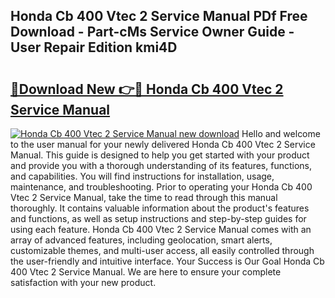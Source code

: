 ## Honda Cb 400 Vtec 2 Service Manual PDf Free Download - Part-cMs Service Owner Guide - User Repair Edition kmi4D

# <h2><a href="http://bc94431.oget.top/?id=Honda+Cb+400+Vtec+2+Service+Manual">🔗Download New 👉🔴 Honda Cb 400 Vtec 2 Service Manual</a></h2>

[![Honda Cb 400 Vtec 2 Service Manual new download](https://i.imgur.com/5g1atiW.png)](http://bc94431.oget.top/?id=Honda+Cb+400+Vtec+2+Service+Manual)
Hello and welcome to the user manual for your newly delivered Honda Cb 400 Vtec 2 Service Manual. This guide is designed to help you get started with your product and provide you with a thorough understanding of its features, functions, and capabilities. You will find instructions for installation, usage, maintenance, and troubleshooting. Prior to operating your Honda Cb 400 Vtec 2 Service Manual, take the time to read through this manual thoroughly. It contains valuable information about the product's features and functions, as well as setup instructions and step-by-step guides for using each feature. Honda Cb 400 Vtec 2 Service Manual comes with an array of advanced features, including geolocation, smart alerts, customizable themes, and multi-user access, all easily controlled through the user-friendly and intuitive interface. Your Success is Our Goal Honda Cb 400 Vtec 2 Service Manual. We are here to ensure your complete satisfaction with your new product.
